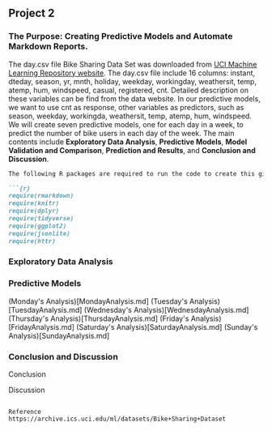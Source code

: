 ## Project 2

### The Purpose: Creating Predictive Models and Automate Markdown Reports.

The day.csv file Bike Sharing Data Set was downloaded from [UCI Machine Learning Repository website](https://archive.ics.uci.edu/ml/datasets/Bike+Sharing+Dataset). The day.csv file include 16 columns: instant, dteday, season, yr, mnth, holiday, weekday, workingday, weathersit, temp, atemp, hum, windspeed, casual, registered, cnt. Detailed description on these variables can be find from the data website. In our predictive models, we want to use cnt as response, other variables as predictors, such as season, weekday, workingda, weathersit, temp, atemp, hum, windspeed. We will create seven predictive models, one for each day in a week, to predict the number of bike users in each day of the week. The main contents include **Exploratory Data Analysis**, **Predictive Models**, **Model Validation and Comparison**, **Prediction and Results**, and **Conclusion and Discussion**.

```markdown
The following R packages are required to run the code to create this gitbub page.    

```{r}
require(rmarkdown)
require(knitr)
require(dplyr)
require(tidyverse)
require(ggplot2)
require(jsonlite)
require(httr)
```             
### Exploratory Data Analysis   

### Predictive Models

(Monday's Analysis)[MondayAnalysis.md]
(Tuesday's Analysis)[TuesdayAnalysis.md]
(Wednesday's Analysis)[WednesdayAnalysis.md]
(Thursday's Analysis)[ThursdayAnalysis.md]
(Friday's Analysis)[FridayAnalysis.md]
(Saturday's Analysis)[SaturdayAnalysis.md]
(Sunday's Analysis)[SundayAnalysis.md]

### Conclusion and Discussion    

Conclusion    


Discussion    

```

Reference
https://archive.ics.uci.edu/ml/datasets/Bike+Sharing+Dataset
